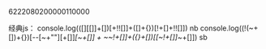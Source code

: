 6222080200000110000

经典js：
console.log(([][[]]+[])[+!![]]+([]+{})[!+[]+!![]])
nb
console.log((!(~+[])+{})[--[~+""][+[]]*[~+[]] + ~~!+[]]+({}+[])[[~!+[]]*~+[]])
sb
